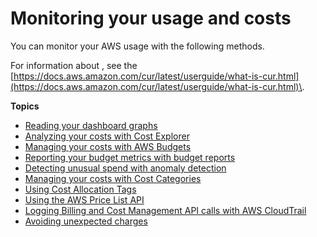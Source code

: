 # Monitoring your usage and costs<a name="monitoring-costs"></a>

You can monitor your AWS usage with the following methods\.

For information about , see the [https://docs.aws.amazon.com/cur/latest/userguide/what-is-cur.html](https://docs.aws.amazon.com/cur/latest/userguide/what-is-cur.html)\.

**Topics**
+ [Reading your dashboard graphs](view-billing-dashboard.md)
+ [Analyzing your costs with Cost Explorer](ce-what-is.md)
+ [Managing your costs with AWS Budgets](budgets-managing-costs.md)
+ [Reporting your budget metrics with budget reports](reporting-cost-budget.md)
+ [Detecting unusual spend with anomaly detection](manage-ad.md)
+ [Managing your costs with Cost Categories](manage-cost-categories.md)
+ [Using Cost Allocation Tags](cost-alloc-tags.md)
+ [Using the AWS Price List API](price-changes.md)
+ [Logging Billing and Cost Management API calls with AWS CloudTrail](logging-using-cloudtrail.md)
+ [Avoiding unexpected charges](checklistforunwantedcharges.md)